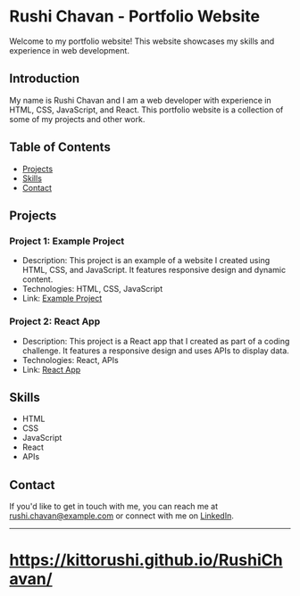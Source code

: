 
# Rushi Chavan - Portfolio Website

Welcome to my portfolio website! This website showcases my skills and experience in web development.

## Introduction

My name is Rushi Chavan and I am a web developer with experience in HTML, CSS, JavaScript, and React. This portfolio website is a collection of some of my projects and other work.

## Table of Contents

- [Projects](#projects)
- [Skills](#skills)
- [Contact](#contact)

## Projects

### Project 1: Example Project

- Description: This project is an example of a website I created using HTML, CSS, and JavaScript. It features responsive design and dynamic content.
- Technologies: HTML, CSS, JavaScript
- Link: [Example Project](https://github.com/kittorushi/example-project)

### Project 2: React App

- Description: This project is a React app that I created as part of a coding challenge. It features a responsive design and uses APIs to display data.
- Technologies: React, APIs
- Link: [React App](https://github.com/kittorushi/react-app)

## Skills

- HTML
- CSS
- JavaScript
- React
- APIs

## Contact

If you'd like to get in touch with me, you can reach me at rushi.chavan@example.com or connect with me on [LinkedIn](https://www.linkedin.com/in/rushi-chavan/).

---
# https://kittorushi.github.io/RushiChavan/
